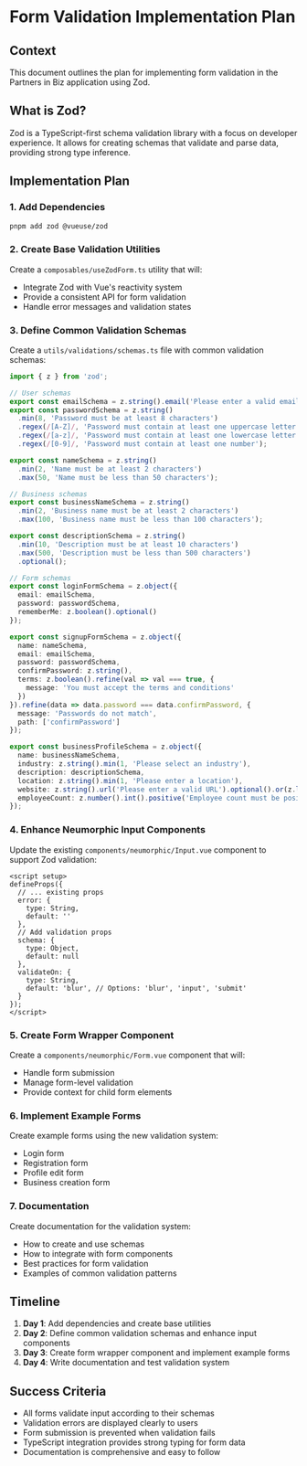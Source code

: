 # Form Validation Implementation Plan

## Context
This document outlines the plan for implementing form validation in the Partners in Biz application using Zod.

## What is Zod?
Zod is a TypeScript-first schema validation library with a focus on developer experience. It allows for creating schemas that validate and parse data, providing strong type inference.

## Implementation Plan

### 1. Add Dependencies
```bash
pnpm add zod @vueuse/zod
```

### 2. Create Base Validation Utilities

Create a `composables/useZodForm.ts` utility that will:
- Integrate Zod with Vue's reactivity system
- Provide a consistent API for form validation
- Handle error messages and validation states

### 3. Define Common Validation Schemas

Create a `utils/validations/schemas.ts` file with common validation schemas:

```typescript
import { z } from 'zod';

// User schemas
export const emailSchema = z.string().email('Please enter a valid email address');
export const passwordSchema = z.string()
  .min(8, 'Password must be at least 8 characters')
  .regex(/[A-Z]/, 'Password must contain at least one uppercase letter')
  .regex(/[a-z]/, 'Password must contain at least one lowercase letter')
  .regex(/[0-9]/, 'Password must contain at least one number');

export const nameSchema = z.string()
  .min(2, 'Name must be at least 2 characters')
  .max(50, 'Name must be less than 50 characters');

// Business schemas
export const businessNameSchema = z.string()
  .min(2, 'Business name must be at least 2 characters')
  .max(100, 'Business name must be less than 100 characters');

export const descriptionSchema = z.string()
  .min(10, 'Description must be at least 10 characters')
  .max(500, 'Description must be less than 500 characters')
  .optional();

// Form schemas
export const loginFormSchema = z.object({
  email: emailSchema,
  password: passwordSchema,
  rememberMe: z.boolean().optional()
});

export const signupFormSchema = z.object({
  name: nameSchema,
  email: emailSchema,
  password: passwordSchema,
  confirmPassword: z.string(),
  terms: z.boolean().refine(val => val === true, {
    message: 'You must accept the terms and conditions'
  })
}).refine(data => data.password === data.confirmPassword, {
  message: 'Passwords do not match',
  path: ['confirmPassword']
});

export const businessProfileSchema = z.object({
  name: businessNameSchema,
  industry: z.string().min(1, 'Please select an industry'),
  description: descriptionSchema,
  location: z.string().min(1, 'Please enter a location'),
  website: z.string().url('Please enter a valid URL').optional().or(z.literal('')),
  employeeCount: z.number().int().positive('Employee count must be positive').optional()
});
```

### 4. Enhance Neumorphic Input Components

Update the existing `components/neumorphic/Input.vue` component to support Zod validation:

```vue
<script setup>
defineProps({
  // ... existing props
  error: {
    type: String,
    default: ''
  },
  // Add validation props
  schema: {
    type: Object,
    default: null
  },
  validateOn: {
    type: String,
    default: 'blur', // Options: 'blur', 'input', 'submit'
  }
});
</script>
```

### 5. Create Form Wrapper Component

Create a `components/neumorphic/Form.vue` component that will:
- Handle form submission
- Manage form-level validation
- Provide context for child form elements

### 6. Implement Example Forms

Create example forms using the new validation system:
- Login form
- Registration form
- Profile edit form
- Business creation form

### 7. Documentation

Create documentation for the validation system:
- How to create and use schemas
- How to integrate with form components
- Best practices for form validation
- Examples of common validation patterns

## Timeline

1. **Day 1**: Add dependencies and create base utilities
2. **Day 2**: Define common validation schemas and enhance input components
3. **Day 3**: Create form wrapper component and implement example forms
4. **Day 4**: Write documentation and test validation system

## Success Criteria

- All forms validate input according to their schemas
- Validation errors are displayed clearly to users
- Form submission is prevented when validation fails
- TypeScript integration provides strong typing for form data
- Documentation is comprehensive and easy to follow
